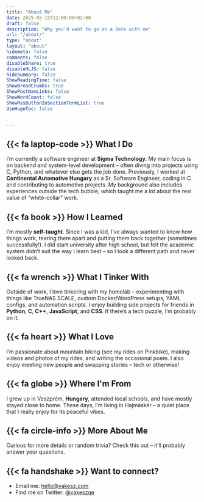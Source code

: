 ```yaml
---
title: "About Me"
date: 2025-05-15T12:00:00+02:00
draft: false
description: "Why you'd want to go on a date with me"
url: "/about/"
type: "about"
layout: "about"
hidemeta: false
comments: false
disableShare: true
disableHLJS: false
hideSummary: false
ShowReadingTime: false
ShowBreadCrumbs: true
ShowPostNavLinks: false
ShowWordCount: false
ShowRssButtonInSectionTermList: true
UseHugoToc: false


---
```


## {{< fa laptop-code >}} What I Do

I’m currently a software engineer at **Sigma Technology**. My main focus is on backend and system-level development – often diving into projects using C, Python, and whatever else gets the job done.
Previously, I worked at **Continental Automotive Hungary** as a Sr. Software Engineer, coding in C and contributing to automotive projects. My background also includes experiences outside the tech bubble, which taught me a lot about the real value of “white-collar” work.

## {{< fa book >}} How I Learned

I’m mostly **self-taught**. Since I was a kid, I’ve always wanted to know how things work, tearing them apart and putting them back together (sometimes successfully!). I did start university after high school, but felt the academic system didn’t suit the way I learn best – so I took a different path and never looked back.

## {{< fa wrench >}} What I Tinker With

Outside of work, I love tinkering with my homelab – experimenting with things like TrueNAS SCALE, custom Docker/WordPress setups, YAML configs, and automation scripts. I enjoy building side projects for friends in **Python**, **C**, **C++**, **JavaScript**, and **CSS**. If there’s a tech puzzle, I’m probably on it.

## {{< fa heart >}} What I Love

I’m passionate about mountain biking (see my rides on Pinkbike), making videos and photos of my rides, and writing the occasional poem.
I also enjoy meeting new people and swapping stories – tech or otherwise!

## {{< fa globe >}} Where I'm From

I grew up in Veszprém, **Hungary**, attended local schools, and have mostly stayed close to home. These days, I’m living in Hajmáskér – a quiet place that I really enjoy for its peaceful vibes.

## {{< fa circle-info >}} More About Me

Curious for more details or random trivia? Check this out – it’ll probably answer your questions.

## {{< fa handshake >}} Want to connect?

- Email me: <hello@vakesz.com>
- Find me on Twitter: [@vakeszqe](https://twitter.com/vakeszqe)
